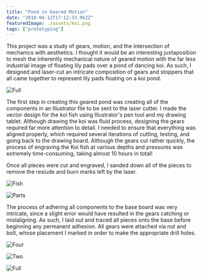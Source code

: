 ```yaml
---
title: "Pond in Geared Motion"
date: "2018-04-12T17:12:33.962Z"
featuredImage: ./assets/koi.png
tags: ["prototyping"]
---
```


This project was a study of gears, motion, and the intersection of mechanics with aesthetics. I thought it would be an interesting juxtaposition to mesh the inherently mechanical nature of geared motion with the far less industrial image of floating lily pads over a pond of dancing koi. As such, I designed and laser-cut an intricate composition of gears and stoppers that all came together to represent lily pads floating on a koi pond.

![Full](/assets/full.png)

The first step in creating this geared pond was creating all of the components in an Illustrator file to be sent to the laser cutter. I made the vector design for the koi fish using Illustrator's pen tool and my drawing tablet. Although drawing the koi was fluid process, designing the gears required far more attention to detail. I needed to ensure that everything was aligned properly, which required several iterations of cutting, testing, and going back to the drawing board. Although the gears cut rather quickly, the process of engraving the Koi fish at various depths and pressures was extremely time-consuming, taking almost 10 hours in total!

Once all pieces were cut and engraved, I sanded down all of the pieces to remove the resiude and burn marks left by the laser.

![Fish](/assets/fish.png)

![Parts](/assets/parts.png)

The process of adhering all components to the base board was very intricate, since a slight error would have resulted in the gears catching or mislaligning. As such, I laid out and traced all pieces onto the base before beginning any permanent adhesion. All gears were attached via nut and bolt, whose placement I marked in order to make the appropriate drill holes.

![Four](/assets/four.png)

![Two](/assets/two.png)

![Full](/assets/full.png)
